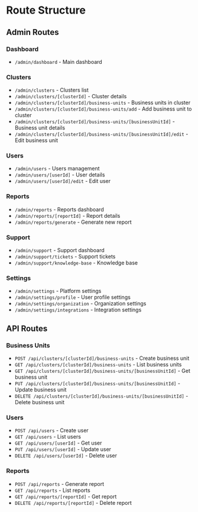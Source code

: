 # Route Structure

## Admin Routes

### Dashboard
- `/admin/dashboard` - Main dashboard

### Clusters
- `/admin/clusters` - Clusters list
- `/admin/clusters/[clusterId]` - Cluster details
- `/admin/clusters/[clusterId]/business-units` - Business units in cluster
- `/admin/clusters/[clusterId]/business-units/add` - Add business unit to cluster
- `/admin/clusters/[clusterId]/business-units/[businessUnitId]` - Business unit details
- `/admin/clusters/[clusterId]/business-units/[businessUnitId]/edit` - Edit business unit

### Users
- `/admin/users` - Users management
- `/admin/users/[userId]` - User details
- `/admin/users/[userId]/edit` - Edit user

### Reports
- `/admin/reports` - Reports dashboard
- `/admin/reports/[reportId]` - Report details
- `/admin/reports/generate` - Generate new report

### Support
- `/admin/support` - Support dashboard
- `/admin/support/tickets` - Support tickets
- `/admin/support/knowledge-base` - Knowledge base

### Settings
- `/admin/settings` - Platform settings
- `/admin/settings/profile` - User profile settings
- `/admin/settings/organization` - Organization settings
- `/admin/settings/integrations` - Integration settings

## API Routes

### Business Units
- `POST /api/clusters/[clusterId]/business-units` - Create business unit
- `GET /api/clusters/[clusterId]/business-units` - List business units
- `GET /api/clusters/[clusterId]/business-units/[businessUnitId]` - Get business unit
- `PUT /api/clusters/[clusterId]/business-units/[businessUnitId]` - Update business unit
- `DELETE /api/clusters/[clusterId]/business-units/[businessUnitId]` - Delete business unit

### Users
- `POST /api/users` - Create user
- `GET /api/users` - List users
- `GET /api/users/[userId]` - Get user
- `PUT /api/users/[userId]` - Update user
- `DELETE /api/users/[userId]` - Delete user

### Reports
- `POST /api/reports` - Generate report
- `GET /api/reports` - List reports
- `GET /api/reports/[reportId]` - Get report
- `DELETE /api/reports/[reportId]` - Delete report 